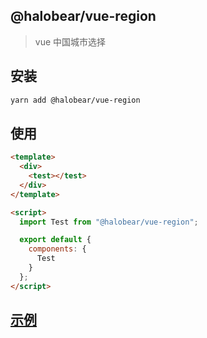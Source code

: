 ## @halobear/vue-region

> vue 中国城市选择

## 安装

```bash
yarn add @halobear/vue-region
```

## 使用

```html
<template>
  <div>
    <test></test>
  </div>
</template>

<script>
  import Test from "@halobear/vue-region";

  export default {
    components: {
      Test
    }
  };
</script>
```

## [示例](https://halobear.github.io/npm-packages/vue-region/demo.html)
